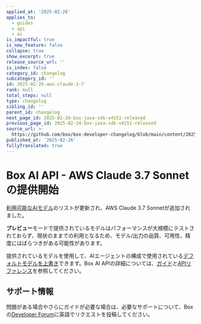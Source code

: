 ```yaml
---
applied_at: '2025-02-26'
applies_to:
  - guides
  - api
  - ai
is_impactful: true
is_new_feature: false
collapse: true
show_excerpt: true
release_source_url: ''
is_index: false
category_id: changelog
subcategory_id: ''
id: 2025-02-26-aws-claude-3-7
rank: null
total_steps: null
type: changelog
sibling_id: ''
parent_id: changelog
next_page_id: 2025-02-26-box-java-sdk-v4152-released
previous_page_id: 2025-02-24-box-java-sdk-v4151-released
source_url: >-
  https://github.com/box/box-developer-changelog/blob/main/content/2025/02-26-aws-claude-3-7.md
published_at: '2025-02-26'
fullyTranslated: true
---
```

# Box AI API - AWS Claude 3.7 Sonnetの提供開始

[利用可能なAIモデル][1]のリストが更新され、AWS Claude 3.7 Sonnetが追加されました。

**プレビュー**モードで提供されているモデルはパフォーマンスが大規模にテストされておらず、現状のままでの利用となるため、モデル/出力の品質、可用性、精度にはばらつきがある可能性があります。

提供されているモデルを使用して、AIエージェントの構成で使用されている[デフォルトモデルを上書き][1]できます。Box AI APIの詳細については、[ガイド][2]と[APIリファレンス][3]を参照してください。

<!-- more -->

## サポート情報

問題がある場合やさらにガイドが必要な場合は、必要なサポートについて、Boxの[Developer Forum][4]に英語でリクエストを投稿してください。

[1]: https://developer.box.com/guides/box-ai/supported-models/

[2]: https://developer.box.com/guides/box-ai

[3]: https://developer.box.com/reference/post-ai-ask/

[4]: https://forum.box.com/
